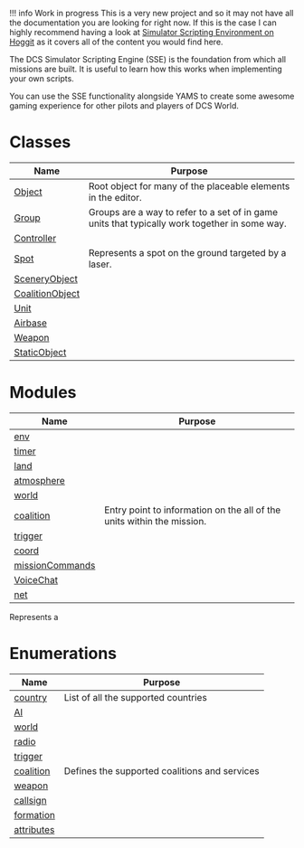 !!! info Work in progress
    This is a very new project and so it may not have all the documentation you are looking for right now.
    If this is the case I can highly recommend having a look at [Simulator Scripting Environment on Hoggit](https://wiki.hoggitworld.com/view/Simulator_Scripting_Engine_Documentation#Simulator_Scripting_Engine) as it covers all of the content you would find here.

The DCS Simulator Scripting Engine (SSE) is the foundation from which all missions are built. It is useful to learn how this works when implementing your own scripts.

You can use the SSE functionality alongside YAMS to create some awesome gaming experience for other pilots and players of DCS World.

# Classes

| Name                               | Purpose                                                                                       |
|------------------------------------|-----------------------------------------------------------------------------------------------|
| [Object](./classes/object)         | Root object for many of the placeable elements in the editor.                                 |
| [Group](./classes/group)           | Groups are a way to refer to a set of in game units that typically work together in some way. |
| [Controller](./classes/controller) |                                                                                               |
| [Spot](./classes/spot)             | Represents a spot on the ground targeted by a laser.                                          |
| [SceneryObject](./classes/SceneryObject)                  ||
| [CoalitionObject](./classes/CoalitionObject)               ||
| [Unit](./classes/Unit)                             ||
| [Airbase](./classes/Airbase)                          ||
| [Weapon](./classes/Weapon)                           ||
| [StaticObject](./classes/StaticObject)                     ||

# Modules

| Name                | Purpose                                                                 |
|---------------------|-------------------------------------------------------------------------|
| [env](./modules/env)   |                                                                         |    
| [timer](./modules/timer)           |                                                                         |    
| [land](./modules/land)            |                                                                         |      
| [atmosphere](./modules/atmosphere)      |                                                                         |
| [world](./modules/world)           |                                                                         |     
| [coalition](./modules/coalition)       | 	Entry point to information on the all of the units within the mission. | 
| [trigger](./modules/trigger)         |                                                                         |   
| [coord](./modules/coord)           |                                                                         |     
| [missionCommands](./modules/missionCommands) |                                                                         |
| [VoiceChat](./modules/VoiceChat)       |                                                                         |    
| [net](./modules/net)             |                                                                         |         


Represents a 
# Enumerations

| Name                                 | Purpose                                       |
|--------------------------------------|-----------------------------------------------|
| [country](./enumerations/country)    | List of all the supported countries           | 
| [AI](./enumerations/AI)              |                                               | 
| [world](./enumerations/world)        |                                               | 
| [radio](./enumerations/radio)        |                                               | 
| [trigger](./enumerations/trigger)    |                                               | 
| [coalition](./enumerations/coalition) | Defines the supported coalitions and services | 
| [weapon](./enumerations/weapon)       |                                               | 
| [callsign](./enumerations/callsign)   |                                               | 
| [formation](./enumerations/formation) |                                               | 
| [attributes](./enumerations/attributes)|                                               |